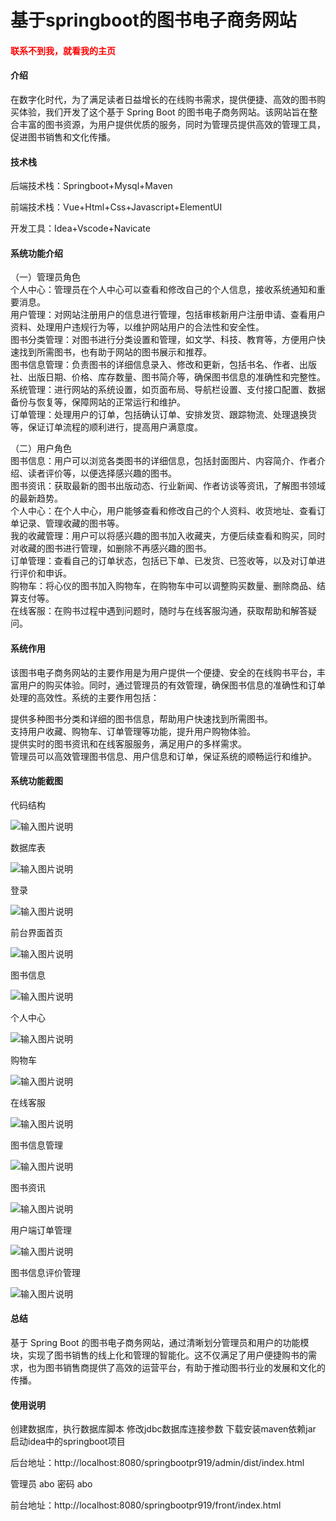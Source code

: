 # 基于springboot的图书电子商务网站

<h4 style='color:red'>联系不到我，就看我的主页 </h4> 
 
#### 介绍

在数字化时代，为了满足读者日益增长的在线购书需求，提供便捷、高效的图书购买体验，我们开发了这个基于 Spring Boot 的图书电子商务网站。该网站旨在整合丰富的图书资源，为用户提供优质的服务，同时为管理员提供高效的管理工具，促进图书销售和文化传播。

#### 技术栈

后端技术栈：Springboot+Mysql+Maven

前端技术栈：Vue+Html+Css+Javascript+ElementUI

开发工具：Idea+Vscode+Navicate

#### 系统功能介绍

（一）管理员角色  
个人中心：管理员在个人中心可以查看和修改自己的个人信息，接收系统通知和重要消息。  
用户管理：对网站注册用户的信息进行管理，包括审核新用户注册申请、查看用户资料、处理用户违规行为等，以维护网站用户的合法性和安全性。  
图书分类管理：对图书进行分类设置和管理，如文学、科技、教育等，方便用户快速找到所需图书，也有助于网站的图书展示和推荐。  
图书信息管理：负责图书的详细信息录入、修改和更新，包括书名、作者、出版社、出版日期、价格、库存数量、图书简介等，确保图书信息的准确性和完整性。  
系统管理：进行网站的系统设置，如页面布局、导航栏设置、支付接口配置、数据备份与恢复等，保障网站的正常运行和维护。  
订单管理：处理用户的订单，包括确认订单、安排发货、跟踪物流、处理退换货等，保证订单流程的顺利进行，提高用户满意度。  

（二）用户角色  
图书信息：用户可以浏览各类图书的详细信息，包括封面图片、内容简介、作者介绍、读者评价等，以便选择感兴趣的图书。  
图书资讯：获取最新的图书出版动态、行业新闻、作者访谈等资讯，了解图书领域的最新趋势。  
个人中心：在个人中心，用户能够查看和修改自己的个人资料、收货地址、查看订单记录、管理收藏的图书等。  
我的收藏管理：用户可以将感兴趣的图书加入收藏夹，方便后续查看和购买，同时对收藏的图书进行管理，如删除不再感兴趣的图书。  
订单管理：查看自己的订单状态，包括已下单、已发货、已签收等，以及对订单进行评价和申诉。  
购物车：将心仪的图书加入购物车，在购物车中可以调整购买数量、删除商品、结算支付等。  
在线客服：在购书过程中遇到问题时，随时与在线客服沟通，获取帮助和解答疑问。  

#### 系统作用

该图书电子商务网站的主要作用是为用户提供一个便捷、安全的在线购书平台，丰富用户的购买体验。同时，通过管理员的有效管理，确保图书信息的准确性和订单处理的高效性。系统的主要作用包括：  

提供多种图书分类和详细的图书信息，帮助用户快速找到所需图书。  
支持用户收藏、购物车、订单管理等功能，提升用户购物体验。  
提供实时的图书资讯和在线客服服务，满足用户的多样需求。  
管理员可以高效管理图书信息、用户信息和订单，保证系统的顺畅运行和维护。  

#### 系统功能截图

代码结构

![输入图片说明](images/395731f678caec4441a5dd702825519.png)

数据库表

![输入图片说明](images/9c07286111742d22cd51f507973464a.png)

登录

![输入图片说明](images/d524162c33e83c7cc17e235d2cdb5cd.png)

前台界面首页

![输入图片说明](images/0729567be83fc453cd05d4c5ff28690.png)

图书信息

![输入图片说明](images/cb6d5c600bce40de5d538166d895be3.png)

个人中心

![输入图片说明](images/25b083d10779e3fa16e84660ebdff8e.png)

购物车

![输入图片说明](images/95ada38c28a253322dbbadb4766eeeb.png)

在线客服

![输入图片说明](images/75bd4f801a78a601b7cff3cb59fe852.png)

图书信息管理

![输入图片说明](images/8eb356b39e51d0959827a529683bf9c.png)

图书资讯

![输入图片说明](images/815d987934474aef143d5884c48875a.png)

用户端订单管理

![输入图片说明](images/c7490e5cce161bd1e7c58e493b3d224.png)

图书信息评价管理

![输入图片说明](images/285349a2daf25c5c6a49aea2f3063b7.png)

#### 总结

基于 Spring Boot 的图书电子商务网站，通过清晰划分管理员和用户的功能模块，实现了图书销售的线上化和管理的智能化。这不仅满足了用户便捷购书的需求，也为图书销售商提供了高效的运营平台，有助于推动图书行业的发展和文化的传播。

#### 使用说明

创建数据库，执行数据库脚本 修改jdbc数据库连接参数 下载安装maven依赖jar 启动idea中的springboot项目

后台地址：http://localhost:8080/springbootpr919/admin/dist/index.html

管理员  abo 密码 abo


前台地址：http://localhost:8080/springbootpr919/front/index.html

